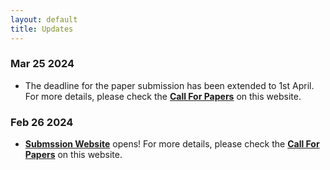 ```yaml
---
layout: default
title: Updates
---
```

### Mar 25 2024 

*  The deadline for the paper submission has been extended to 1st April. For more details, please check the [**Call For Papers**](https://probabilisticrobotics.github.io/) on this website.
  
### Feb 26 2024 

*  [**Submssion Website**](https://openreview.net/group?id=IEEE.org/2024/ICRA/Workshop/Back_to_the_Future) opens! For more details, please check the [**Call For Papers**](https://probabilisticrobotics.github.io/) on this website.
